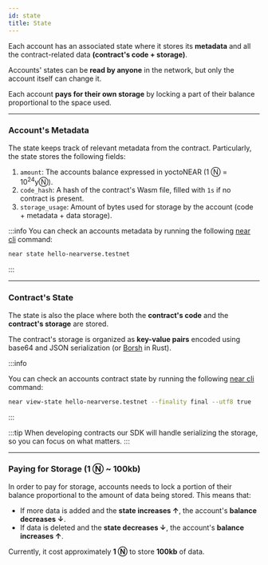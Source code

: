 ```yaml
---
id: state
title: State
---
```


Each account has an associated state where it stores its **metadata** and all the contract-related data **(contract's code + storage)**.

Accounts' states can be **read by anyone** in the network, but only the account itself can change it. 

Each account **pays for their own storage** by locking a part of their balance proportional to the space used.

---

### Account's Metadata
The state keeps track of relevant metadata from the contract. Particularly, the state stores the following fields:

1. `amount`: The accounts balance expressed in yoctoNEAR (1 Ⓝ = 10<sup>24</sup>yⓃ).
2. `code_hash`: A hash of the contract's Wasm file, filled with `1s` if no contract is present.
3. `storage_usage`: Amount of bytes used for storage by the account (code + metadata + data storage).

:::info
You can check an accounts metadata by running the following [near cli](../../../4.tools/cli.md) command:

```bash
near state hello-nearverse.testnet
```
:::

---

### Contract's State
The state is also the place where both the **contract's code** and the **contract's storage** are stored.

The contract's storage is organized as **key-value pairs** encoded using base64 and JSON serialization (or [Borsh](https://borsh.io) in Rust).

:::info

You can check an accounts contract state by running the following [near cli](../../../4.tools/cli.md) command:

```bash
near view-state hello-nearverse.testnet --finality final --utf8 true
```

:::

:::tip
When developing contracts our SDK will handle serializing the storage, so you can focus on what matters.
:::

---

### Paying for Storage (1 Ⓝ ~ 100kb)
In order to pay for storage, accounts needs to lock a portion of their balance proportional to the amount of data being stored. This means that:
- If more data is added and the **state increases ↑**, the account's **balance decreases ↓**.
- If data is deleted and the **state decreases ↓**, the account's **balance increases ↑**. 

Currently, it cost approximately **1 Ⓝ** to store **100kb** of data.
